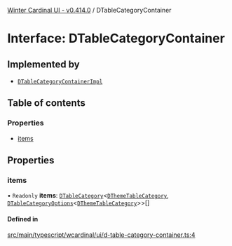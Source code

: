 [Winter Cardinal UI - v0.414.0](../index.md) / DTableCategoryContainer

# Interface: DTableCategoryContainer

## Implemented by

- [`DTableCategoryContainerImpl`](../classes/DTableCategoryContainerImpl.md)

## Table of contents

### Properties

- [items](DTableCategoryContainer.md#items)

## Properties

### items

• `Readonly` **items**: [`DTableCategory`](../classes/DTableCategory.md)\<[`DThemeTableCategory`](DThemeTableCategory.md), [`DTableCategoryOptions`](DTableCategoryOptions.md)\<[`DThemeTableCategory`](DThemeTableCategory.md)\>\>[]

#### Defined in

[src/main/typescript/wcardinal/ui/d-table-category-container.ts:4](https://github.com/winter-cardinal/winter-cardinal-ui/blob/v0.414.0/src/main/typescript/wcardinal/ui/d-table-category-container.ts#L4)
